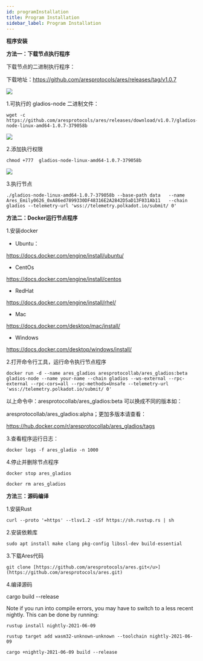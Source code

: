 ```yaml
---
id: programInstallation
title: Program Installation
sidebar_label: Program Installation
---
```


**程序安装**

**方法一：下载节点执行程序**

下载节点的二进制执行程序：

下载地址：[<u>https://github.com/aresprotocols/ares/releases/tag/v1.0.7</u>](https://github.com/aresprotocols/ares/releases/tag/v1.0.7)

![](assets/build/114.png)

1.可执行的 gladios-node 二进制文件：
```
wget -c https://github.com/aresprotocols/ares/releases/download/v1.0.7/gladios-node-linux-amd64-1.0.7-379058b
```
![](assets/build/115.png)

2.添加执行权限
```
chmod +777  gladios-node-linux-amd64-1.0.7-379058b
```
![](assets/build/116.png)

3.执行节点
```
./gladios-node-linux-amd64-1.0.7-379058b --base-path data   --name Ares_Emily0626_0xA86ed7899330DF48316E2A2842D5aD13F031Ab11   --chain gladios --telemetry-url 'wss://telemetry.polkadot.io/submit/ 0'
```

**方法二：Docker运行节点程序**

1.安装docker

*   Ubuntu：

https://docs.docker.com/engine/install/ubuntu/

*   CentOs

https://docs.docker.com/engine/install/centos

*   RedHat

https://docs.docker.com/engine/install/rhel/

*   Mac

https://docs.docker.com/desktop/mac/install/

*   Windows

https://docs.docker.com/desktop/windows/install/

2.打开命令行工具，运行命令执行节点程序

```
docker run -d --name ares_gladios aresprotocollab/ares_gladios:beta gladios-node --name your-name --chain gladios --ws-external --rpc-external --rpc-cors=all --rpc-methods=Unsafe --telemetry-url 'wss://telemetry.polkadot.io/submit/ 0'
```

以上命令中：aresprotocollab/ares_gladios:beta 可以换成不同的版本如：

aresprotocollab/ares_gladios:alpha；更加多版本请查看：

https://hub.docker.com/r/aresprotocollab/ares_gladios/tags

3.查看程序运行日志：


```
docker logs -f ares_gladio -n 1000
```

4.停止并删除节点程序


```
docker stop ares_gladios

docker rm ares_gladios
```




**方法三：源码编译**

1.安装Rust
```
curl --proto '=https' --tlsv1.2 -sSf https://sh.rustup.rs | sh
```

2.安装依赖库
```
sudo apt install make clang pkg-config libssl-dev build-essential
```

3.下载Ares代码
```
git clone [https://github.com/aresprotocols/ares.git</u>](https://github.com/aresprotocols/ares.git)
```

4.编译源码

cargo build --release

Note if you run into compile errors, you may have to switch to a less recent nightly. This can be done by running:

```
rustup install nightly-2021-06-09

rustup target add wasm32-unknown-unknown --toolchain nightly-2021-06-09

cargo +nightly-2021-06-09 build --release
```
